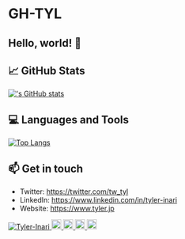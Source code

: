 # GH-TYL

## Hello, world! 👋

## 📈 GitHub Stats
[![<Your Name>'s GitHub stats](https://github-readme-stats-gh-tyl.vercel.app/api?username=gh-tyl&show_icons=true&theme=radical&count_private=true)](https://github.com/gh-tyl)

## 💻 Languages and Tools
[![Top Langs](https://github-readme-stats-gh-tyl.vercel.app/api/top-langs/?username=gh-tyl&layout=compact&theme=radical&count_private=true&hide=HTML,CSS,SCSS,Jupyter+Notebook)](https://github.com/gh-tyl)

## 📫 Get in touch

- Twitter: https://twitter.com/tw_tyl
- LinkedIn: https://www.linkedin.com/in/tyler-inari
- Website: https://www.tyler.jp

<p align="left"> 
  <a href="https://github.com/gh-tyl/gh-tyl">
    <img src="https://komarev.com/ghpvc/?username=gh-tyl" alt="Tyler-Inari" />
  </a>
  <a href="https://github.com/gh-tyl">
    <img height="20" src="https://img.shields.io/github/followers/gh-tyl?label=follow&logo=github&style=flat" />
  </a>
  <a href="http://twitter.com/tw_tyl">
    <img height="20" src="https://img.shields.io/twitter/follow/tw_tyl?label=Twitter&logo=twitter&style=flat" />
  </a>
  <a href="http://qiita.com/q-tyl">
    <img height="20" src="https://qiita-badge.apiapi.app/s/q-tyl/posts.svg" />
  </a>
  <//qiita.com/q-tyl">
    <img height="20" src="https://qiita-badge.apiapi.app/s/q-tyl/contributions.svg" />
  </a>
</p>